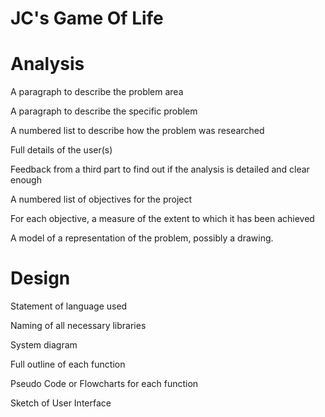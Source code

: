 # JC's Game Of Life

# Analysis
A paragraph to describe the problem area

A paragraph to describe the specific problem

A numbered list to describe how the problem was researched

Full details of the user(s)

Feedback from a third part to find out if the analysis is detailed and clear enough

A numbered list of objectives for the project

For each objective, a measure of the extent to which it has been achieved

A model of a representation of the problem, possibly a drawing.

# Design
Statement of language used

Naming of all necessary libraries

System diagram

Full outline of each function

Pseudo Code or Flowcharts for each function

Sketch of User Interface
